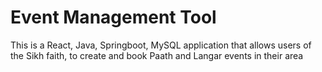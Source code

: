 # Event Management Tool
This is a React, Java, Springboot, MySQL application that allows users of the Sikh faith, to create and book Paath and Langar events in their area
## 

